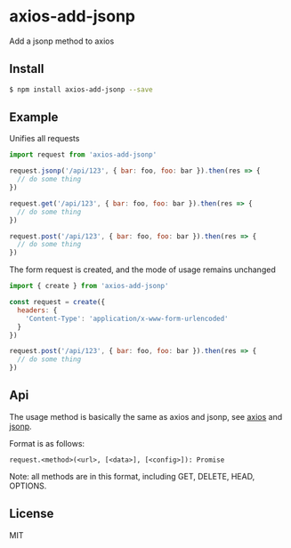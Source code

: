 # axios-add-jsonp
Add a jsonp method to axios

## Install
```sh
$ npm install axios-add-jsonp --save
```

## Example
Unifies all requests
```javascript
import request from 'axios-add-jsonp'

request.jsonp('/api/123', { bar: foo, foo: bar }).then(res => {
  // do some thing
})

request.get('/api/123', { bar: foo, foo: bar }).then(res => {
  // do some thing
})

request.post('/api/123', { bar: foo, foo: bar }).then(res => {
  // do some thing
})

```

The form request is created, and the mode of usage remains unchanged
```javascript
import { create } from 'axios-add-jsonp'

const request = create({
  headers: {
    'Content-Type': 'application/x-www-form-urlencoded'
  }
})

request.post('/api/123', { bar: foo, foo: bar }).then(res => {
  // do some thing
})

```

## Api
The usage method is basically the same as axios and jsonp, see [axios](https://github.com/axios/axios) and [jsonp](https://github.com/webmodules/jsonp).

Format is as follows:

`request.<method>(<url>, [<data>], [<config>]): Promise`

Note: all methods are in this format, including GET, DELETE, HEAD, OPTIONS.

## License
MIT
